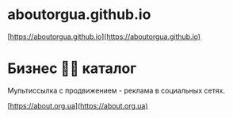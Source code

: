 # aboutorgua.github.io

[https://aboutorgua.github.io](https://aboutorgua.github.io)

# Бизнес 💙💛 каталог

Мультиссылка с продвижением - реклама в социальных сетях.

[https://about.org.ua](https://about.org.ua)
